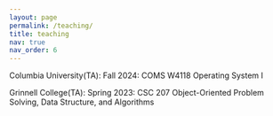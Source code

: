```yaml
---
layout: page
permalink: /teaching/
title: teaching
nav: true
nav_order: 6
---
```


Columbia University(TA):
Fall 2024: COMS W4118 Operating System I

Grinnell College(TA):
Spring 2023: CSC 207 Object-Oriented Problem Solving, Data Structure, and Algorithms
